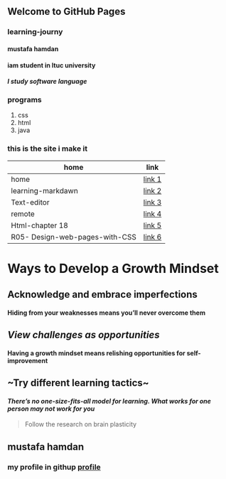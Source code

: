 ## Welcome to GitHub Pages
### learning-journy

#### mustafa hamdan
#### iam student in ltuc university
#### *I study software language*
### programs 
1. css
2. html
3. java 

### this is the site i make it

home   |  link
---------- | ---------
 home | [link 1](https://mustafahamdanah.github.io/learning-journal/)
 learning-markdawn | [link 2](https://mustafahamdanah.github.io/learning-journal/learning-markdawn)
 Text-editor | [link 3](https://mustafahamdanah.github.io/learning-journal/Text-editor)
 remote | [link 4](https://mustafahamdanah.github.io/learning-journal/remote)
 Html-chapter 18 | [link 5](https://mustafahamdanah.github.io/learning-journal/Html-chapter18)
 R05- Design-web-pages-with-CSS | [link 6](https://mustafahamdanah.github.io/learning-journal/R05-%20Design-web-pages-with-CSS)
# Ways to Develop a Growth Mindset
## **Acknowledge and embrace imperfections**
#### Hiding from your weaknesses means you’ll never overcome them
## *View challenges as opportunities*
#### Having a growth mindset means relishing opportunities for self-improvement
## ~Try different learning tactics~
#### ***There’s no one-size-fits-all model for learning. What works for one person may not work for you***
> Follow the research on brain plasticity

## mustafa hamdan
### my profile in githup [profile](https://github.com/mustafahamdanah)

